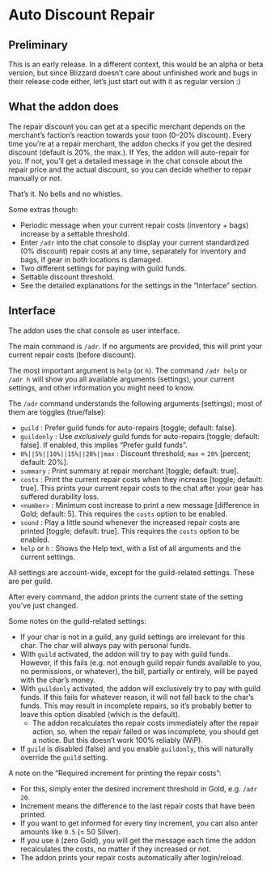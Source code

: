 # Auto Discount Repair

## Preliminary

This is an early release. In a different context, this would be an alpha or beta version, but since Blizzard doesn’t care about unfinished work and bugs in their release code either, let’s just start out with it as regular version :)

## What the addon does

The repair discount you can get at a specific merchant depends on the merchant’s faction’s reaction towards your toon (0–20% discount). Every time you’re at a repair merchant, the addon checks if you get the desired discount (default is 20%, the max.). If Yes, the addon will auto-repair for you. If not, you’ll get a detailed message in the chat console about the repair price and the actual discount, so you can decide whether to repair manually or not.

That’s it. No bells and no whistles.

Some extras though:

- Periodic message when your current repair costs (inventory + bags) increase by a settable threshold.
- Enter `/adr` into the chat console to display your current standardized (0% discount) repair costs at any time, separately for inventory and bags, if gear in both locations is damaged.
- Two different settings for paying with guild funds.
- Settable discount threshold.
- See the detailed explanations for the settings in the “Interface” section.

## Interface

The addon uses the chat console as user interface.

The main command is `/adr`. If no arguments are provided, this will print your current repair costs (before discount).

The most important argument is `help` (or `h`). The command `/adr help` or `/adr h` will show you all available arguments (settings), your current settings, and other information you might need to know.

The `/adr` command understands the following arguments (settings); most of them are toggles (true/false):

- `guild` : Prefer guild funds for auto-repairs [toggle; default: false].
- `guildonly` : Use _exclusively_ guild funds for auto-repairs [toggle; default: false]. If enabled, this implies “Prefer guild funds”.
- `0%||5%||10%||15%||20%||max` : Discount threshold; `max` = `20%` [percent; default: 20%].
- `summary` : Print summary at repair merchant [toggle; default: true].
- `costs` : Print the current repair costs when they increase [toggle; default: true]. This prints your current repair costs to the chat after your gear has suffered durability loss.
- `<number>` : Minimum cost increase to print a new message [difference in Gold;  default: 5]. This requires the `costs` option to be enabled.
- `sound` : Play a little sound whenever the increased repair costs are printed [toggle; default: true]. This requires the `costs` option to be enabled.
- `help` or `h` : Shows the Help text, with a list of all arguments and the current settings.

All settings are account-wide, except for the guild-related settings. These are per guild.

After every command, the addon prints the current state of the setting you’ve just changed.

Some notes on the guild-related settings:

- If your char is not in a guild, any guild settings are irrelevant for this char. The char will always pay with personal funds.
- With `guild` activated, the addon will try to pay with guild funds. However, if this fails (e.g. not enough guild repair funds available to you, no permissions, or whatever), the bill, partially or entirely, will be payed with the char’s money.
- With `guildonly` activated, the addon will exclusively try to pay with guild funds. If this fails for whatever reason, it will not fall back to the char’s funds. This may result in incomplete repairs, so it’s probably better to leave this option disabled (which is the default).
    - The addon recalculates the repair costs immediately after the repair action, so, when the repair failed or was incomplete, you should get a notice. But this doesn’t work 100% reliably (WiP).
- If `guild` is disabled (false) and you enable `guildonly`, this will naturally override the `guild` setting.

A note on the “Required increment for printing the repair costs”:

- For this, simply enter the desired increment threshold in Gold, e.g. `/adr 20`.
- Increment means the difference to the last repair costs that have been printed.
- If you want to get informed for every tiny increment, you can also anter amounts like `0.5` (= 50 Silver).
- If you use `0` (zero Gold), you will get the message each time the addon recalculates the costs, no matter if they increased or not.
- The addon prints your repair costs automatically after login/reload.

